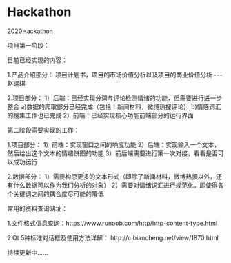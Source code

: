 # Hackathon
2020Hackathon
<div>
  <p>项目第一阶段：
  <p>目前已经实现的内容：
 <p>1.产品介绍部分：     项目计划书，项目的市场价值分析以及项目的商业价值分析 --- 赵瑞琪
 <p>2.项目部分：
  1）后端：已经实现分词与评论检测情绪的功能，但需要进行进一步整合
    a)数据的爬取部分已经完成（包括：新闻材料，微博热搜评论）
    b)情感词汇的搜集工作也已完成
  2）前端：已经实现核心功能前端部分的运行界面
  
 <p>第二阶段需要实现的工作：

 <p>1.项目部分：
  1）前端：实现窗口之间的响应功能
  2）后端：实现输入一个文本，然后给出这个文本的情绪饼图的功能
  3）前后端需要进行第一次对接，看看是否可以成功运行
 <p>2.数据部分：
  1）需要构思更多的文本形式（即除了新闻材料，微博热搜以外，还有什么数据可以作为我们分析的对象）
  2）需要对情绪词汇进行规范化，即使得各个关键词之间的耦合度尽可能的降低
</div>



<div>
  <p>常用的资料查询网址：
   <p>1.文件格式信息查询：https://www.runoob.com/http/http-content-type.html
   <p>2.Qt 5种标准对话框及使用方法详解： http://c.biancheng.net/view/1870.html
</div>

<div>
  <p>持续更新中......
</div>
